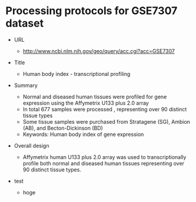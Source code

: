 # Processing protocols for GSE7307 dataset
- URL
  - http://www.ncbi.nlm.nih.gov/geo/query/acc.cgi?acc=GSE7307
- Title
  - Human body index - transcriptional profiling
- Summary
  - Normal and diseased human tissues were profiled for gene expression using the Affymetrix U133 plus 2.0 array
  - In total 677 samples were processed , representing over 90 distinct tissue types
  - Some tissue samples were purchased from Stratagene (SG), Ambion (AB), and Becton-Dickinson (BD)
  - Keywords: Human body index of gene expression
- Overall design 
  - Affymetrix human U133 plus 2.0 array was used to transcriptionally profile both normal and diseased human tissues representing over 90 distinct tissue types.

- test
  - hoge

